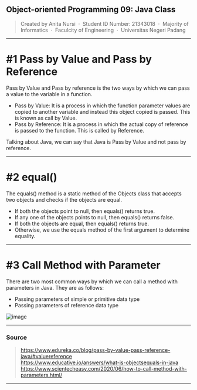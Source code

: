 ## Object-oriented Programming 09: Java Class
> Created by Anita Nursi &nbsp;&middot;&nbsp;
> Student ID Number: 21343018 &nbsp;&middot;&nbsp;
> Majority of Informatics &nbsp;&middot;&nbsp;
> Faculcity of Engineering &nbsp;&middot;&nbsp;
> Universitas Negeri Padang
---

# #1 Pass by Value and Pass by Reference
Pass by Value and Pass by reference is the two ways by which we can pass a value to the variable in a function.

- Pass by Value: It is a process in which the function parameter values are copied to another variable and instead this object copied is passed. This is known as call by Value.
- Pass by Reference: It is a process in which the actual copy of reference is passed to the function. This is called by Reference.

Talking about Java, we can say that Java is Pass by Value and not pass by reference.

---

# #2 equal()
The equals() method is a static method of the Objects class that accepts two objects and checks if the objects are equal.

- If both the objects point to null, then equals() returns true.
- If any one of the objects points to null, then equals() returns false.
- If both the objects are equal, then equals() returns true.
- Otherwise, we use the equals method of the first argument to determine equality.

---

# #3 Call Method with Parameter
There are two most common ways by which we can call a method with parameters in Java. They are as follows:

- Passing parameters of simple or primitive data type
- Passing parameters of reference data type

![image](https://user-images.githubusercontent.com/112265105/197527198-fd8d8da8-9d1b-4002-a35e-1c22445cc170.png)

---
### Source
> https://www.edureka.co/blog/pass-by-value-pass-reference-java/#valuereference <br>
> https://www.educative.io/answers/what-is-objectsequals-in-java <br>
> https://www.scientecheasy.com/2020/06/how-to-call-method-with-parameters.html/

---
